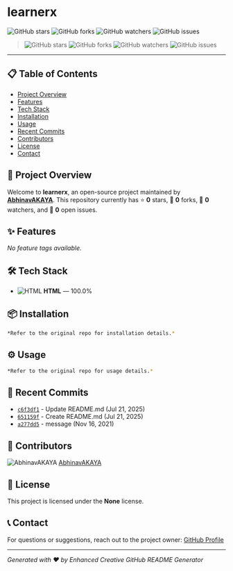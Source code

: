 # learnerx

![GitHub stars](https://img.shields.io/github/stars/AbhinavAKAYA/learnerx?style=social&color=22c55e) ![GitHub forks](https://img.shields.io/github/forks/AbhinavAKAYA/learnerx?style=social&color=22c55e) ![GitHub watchers](https://img.shields.io/github/watchers/AbhinavAKAYA/learnerx?style=social&color=22c55e) ![GitHub issues](https://img.shields.io/github/issues/AbhinavAKAYA/learnerx?color=22c55e) 

> ![GitHub stars](https://img.shields.io/github/stars/AbhinavAKAYA/learnerx?style=social) ![GitHub forks](https://img.shields.io/github/forks/AbhinavAKAYA/learnerx?style=social) ![GitHub watchers](https://img.shields.io/github/watchers/AbhinavAKAYA/learnerx?style=social) ![GitHub issues](https://img.shields.io/github/issues/AbhinavAKAYA/learnerx)

---

## 📋 Table of Contents
- [Project Overview](#🚀-project-overview)
- [Features](#✨-features)
- [Tech Stack](#🛠️-tech-stack)
- [Installation](#📦-installation)
- [Usage](#⚙️-usage)
- [Recent Commits](#📝-recent-commits)
- [Contributors](#👥-contributors)
- [License](#📄-license)
- [Contact](#📞-contact)

## 🚀 Project Overview

Welcome to **learnerx**, an open-source project maintained by **[AbhinavAKAYA](https://github.com/AbhinavAKAYA)**. This repository currently has ⭐ **0** stars, 🍴 **0** forks, 👀 **0** watchers, and 🚨 **0** open issues.

## ✨ Features

_No feature tags available._

## 🛠️ Tech Stack

- ![HTML](https://cdn.jsdelivr.net/gh/devicons/devicon/icons/html5/html5-original.svg "Logo of HTML")  **HTML** — 100.0%

## 📦 Installation

```bash
*Refer to the original repo for installation details.*
```
## ⚙️ Usage

```bash
*Refer to the original repo for usage details.*
```
## 📝 Recent Commits

- [`c6f3df1`](https://github.com/AbhinavAKAYA/learnerx/commit/c6f3df1d8aa1a2a06d0bb5ca4bf676cad8661136) - Update README.md (Jul 21, 2025)
- [`651159f`](https://github.com/AbhinavAKAYA/learnerx/commit/651159f5316d130eb3a3ec052653c1c9e93254d0) - Create README.md (Jul 21, 2025)
- [`a277dd5`](https://github.com/AbhinavAKAYA/learnerx/commit/a277dd53e46a5bfea1e0094599dbca51b226a2c8) - message (Nov 16, 2021)

## 👥 Contributors

![AbhinavAKAYA](https://avatars.githubusercontent.com/u/93232922?v=4&s=32) [AbhinavAKAYA](https://github.com/AbhinavAKAYA)

## 📄 License

This project is licensed under the **None** license.

## 📞 Contact

For questions or suggestions, reach out to the project owner: [GitHub Profile](https://github.com/AbhinavAKAYA)

---

*Generated with ❤️ by Enhanced Creative GitHub README Generator*
